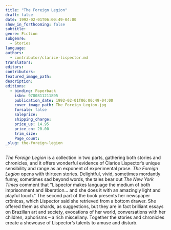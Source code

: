 ```yaml
---
title: "The Foreign Legion"
draft: false
date: 1992-02-01T06:00:49-04:00
show_in_forthcoming: false
subtitle:
genre: Fiction
subgenre:
  - Stories
language:
authors:
  - contributor/clarice-lispector.md
translators:
editors:
contributors:
featured_image_path:
description:
editions:
  - binding: Paperback
    isbn: 9780811211895
    publication_date: 1992-02-01T06:00:49-04:00
    cover_image_path: The_Foreign_Legion.jpg
    forsale: false
    saleprice:
    shipping_charge:
    price_us: 14.95
    price_cn: 20.00
    trim_size:
    Page_count:
_slug: the-foreign-legion
---
```


_The Foreign Legion_ is a collection in two parts, gathering both stories and chronicles, and it offers wonderful evidence of Clarice Lispector’s unique sensibility and range as an exponent of experimental prose. _The Foreign Legion_ opens with thirteen stories. Delightful, vivid, sometimes mordantly funny, sometimes sad beyond words, the tales bear out _The New York Times_ comment that "Lispector makes language the medium of both imprisonment and liberation... and she does it with an amazingly light and playful touch." The second part of the book presents her newspaper crônicas, which Lispector said she retrieved from a bottom drawer. She offered them as shards, as suggestions, but they are in fact brilliant essays on Brazilian art and society, evocations of her world, conversations with her children, aphorisms – a rich miscellany. Together the stories and chronicles create a showcase of Lispector’s talents to amuse and disturb.

